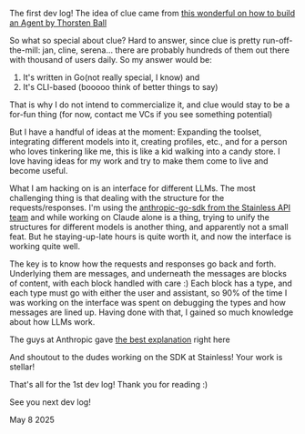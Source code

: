 The first dev log! The idea of clue came from [this wonderful on how to build an Agent by Thorsten Ball](https://ampcode.com/how-to-build-an-agent)

So what so special about clue? Hard to answer, since clue is pretty run-off-the-mill: jan, cline, serena... there are probably hundreds of them out there with thousand of users daily. So my answer would be:

1. It's written in Go(not really special, I know) and
2. It's CLI-based (booooo think of better things to say)

That is why I do not intend to commercialize it, and clue would stay to be a for-fun thing (for now, contact me VCs if you see something potential)

But I have a handful of ideas at the moment: Expanding the toolset, integrating different models into it, creating profiles, etc., and for a person who loves tinkering like me, this is like a kid walking into a candy store. I love having ideas for my work and try to make them come to live and become useful.

What I am hacking on is an interface for different LLMs. The most challenging thing is that dealing with the structure for the requests/responses. I'm using the [anthropic-go-sdk from the Stainless API team](https://github.com/anthropics/anthropic-sdk-go) and while working on Claude alone is a thing, trying to unify the structures for different models is another thing, and apparently not a small feat. But he staying-up-late hours is quite worth it, and now the interface is working quite well.

The key is to know how the requests and responses go back and forth. Underlying them are messages, and underneath the messages are blocks of content, with each block handled with care :) Each block has a type, and each type must go with either the user and assistant, so 90% of the time I was working on the interface was spent on debugging the types and how messages are lined up. Having done with that, I gained so much knowledge about how LLMs work.

The guys at Anthropic gave [the best explanation](https://docs.anthropic.com/en/docs/build-with-claude/tool-use/overview#how-tool-use-works) right here

And shoutout to the dudes working on the SDK at Stainless! Your work is stellar!

That's all for the 1st dev log! Thank you for reading :)

See you next dev log!

May 8 2025
